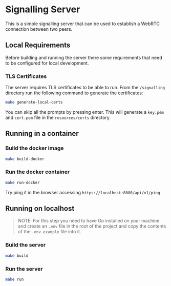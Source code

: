 # Signalling Server

This is a simple signalling server that can be used to establish a WebRTC connection between two peers.

## Local Requirements

Before building and running the server there some requirements that need to be configured for local development.

### TLS Certificates

The server requires TLS certificates to be able to run. From the `/signalling` directory run the following command to generate the certificates:

```bash
make generate-local-certs
```

You can skip all the prompts by pressing enter. This will generate a `key.pem` and `cert.pem` file in the `resources/certs` directory.

## Running in a container

### Build the docker image

```bash
make build-docker
```

### Run the docker container

```bash
make run-docker
```

Try ping it in the browser accessing `https://localhost:8080/api/v1/ping`

## Running on localhost

> NOTE: For this step you need to have Go installed on your machine and create an `.env` file in the root of the project and copy the contents of the `.env.example` file into it.

### Build the server

```bash
make build
```

### Run the server

```bash
make run
```
